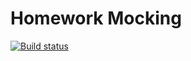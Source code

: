 # Homework Mocking
[![Build status](https://ci.appveyor.com/api/projects/status/gsxtxb5px0p7jfm9?svg=true)](https://ci.appveyor.com/project/andrejtop/mocking)